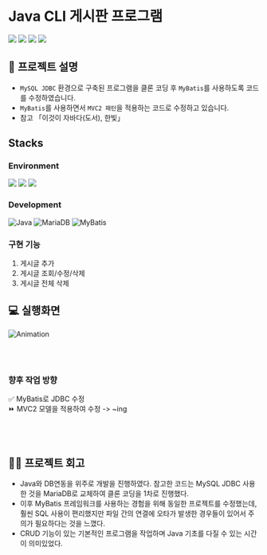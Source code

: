 # Java CLI 게시판 프로그램 
<img src="https://img.shields.io/badge/Java-007396?style=flat-square&logo=Java&logoColor=white"></a> <img src="https://img.shields.io/badge/MariaDB-1F305F?style=for-the-badge&logo=MariaDB&logoColor=white"></a> <img src="https://img.shields.io/badge/IntelliJ IDEA-2F8CBB?style=for-the-badge&logo=IntelliJ IDEA&logoColor=white"></a> <img src="https://img.shields.io/badge/Mybatis-FFFC00?style=for-the-badge&logo=Mybatis&logoColor=white"/></a>    

## 📑 프로젝트 설명 
- `MySQL JDBC` 환경으로 구축된 프로그램을 클론 코딩 후 `MyBatis`를 사용하도록 코드를 수정하였습니다.
- `MyBatis`를 사용하면서 `MVC2 패턴`을 적용하는 코드로 수정하고 있습니다.
- 참고 「이것이 자바다(도서), 한빛」

## Stacks 

### Environment
<img src="https://img.shields.io/badge/IntelliJ IDEA-2F8CBB?style=for-the-badge&logo=IntelliJ IDEA&logoColor=white"> <img src="https://img.shields.io/badge/Git-F05032?style=for-the-badge&logo=Git&logoColor=white"> <img src="https://img.shields.io/badge/GitHub-181717?style=for-the-badge&logo=GitHub&logoColor=white">             

### Development
![Java](https://img.shields.io/badge/Java-007396?style=for-the-badge&logo=Java&logoColor=white)
![MariaDB](https://img.shields.io/badge/MariaDB-1F305F?style=for-the-badge&logo=MariaDB&logoColor=white)
![MyBatis](https://img.shields.io/badge/Mybatis-FFFC00?style=for-the-badge&logo=Mybatis&logoColor=white)   

  
### 구현 기능
1. 게시글 추가
2. 게시글 조회/수정/삭제
3. 게시글 전체 삭제

## 💻 실행화면   
![Animation](https://github.com/kimg1623/Java-DB-Project/assets/40616792/fb495081-124b-412e-945a-d6d9bfba9679)

<br><br>
### 향후 작업 방향
✅ MyBatis로 JDBC 수정    
⏩ MVC2 모델을 적용하여 수정 -> ~ing


<br><br>
## 🙋‍♀️ 프로젝트 회고
- Java와 DB연동을 위주로 개발을 진행하였다. 참고한 코드는 MySQL JDBC 사용한 것을 MariaDB로 교체하여 클론 코딩을 1차로 진행했다.
- 이후 MyBatis 프레임워크를 사용하는 경험을 위해 동일한 프로젝트를 수정했는데, 훨씬 SQL 사용이 편리했지만 파일 간의 연결에 오타가 발생한 경우들이 있어서 주의가 필요하다는 것을 느꼈다.
- CRUD 기능이 있는 기본적인 프로그램을 작업하며 Java 기초를 다질 수 있는 시간이 의미있었다.
